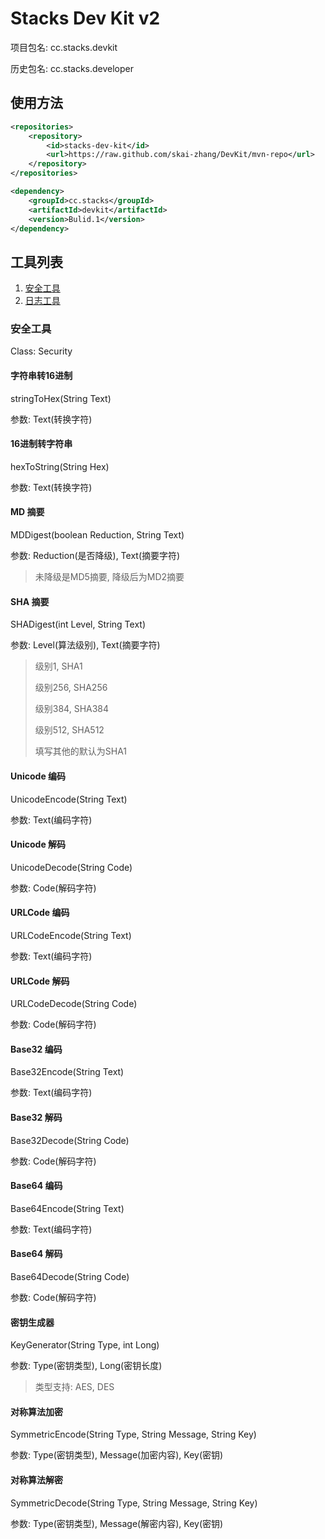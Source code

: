 # Stacks Dev Kit v2

项目包名: cc.stacks.devkit

历史包名: cc.stacks.developer

## 使用方法

```xml
<repositories>
    <repository>
        <id>stacks-dev-kit</id>
        <url>https://raw.github.com/skai-zhang/DevKit/mvn-repo</url>
    </repository>
</repositories>

<dependency>
    <groupId>cc.stacks</groupId>
    <artifactId>devkit</artifactId>
    <version>Bulid.1</version>
</dependency>
```

## 工具列表

1. [安全工具](#安全工具)
2. [日志工具](#日志工具)

### 安全工具

Class: Security

#### 字符串转16进制

stringToHex(String Text)

参数: Text(转换字符)

#### 16进制转字符串

hexToString(String Hex)

参数: Text(转换字符)

#### MD 摘要

MDDigest(boolean Reduction, String Text)

参数: Reduction(是否降级), Text(摘要字符)

> 未降级是MD5摘要, 降级后为MD2摘要

#### SHA 摘要

SHADigest(int Level, String Text)

参数: Level(算法级别), Text(摘要字符)

> 级别1, SHA1
> 
> 级别256, SHA256
> 
> 级别384, SHA384
> 
> 级别512, SHA512
> 
> 填写其他的默认为SHA1

#### Unicode 编码

UnicodeEncode(String Text)

参数: Text(编码字符)

#### Unicode 解码

UnicodeDecode(String Code)

参数: Code(解码字符)

#### URLCode 编码

URLCodeEncode(String Text)

参数: Text(编码字符)

#### URLCode 解码

URLCodeDecode(String Code)

参数: Code(解码字符)

#### Base32 编码

Base32Encode(String Text)

参数: Text(编码字符)

#### Base32 解码

Base32Decode(String Code)

参数: Code(解码字符)

#### Base64 编码

Base64Encode(String Text)

参数: Text(编码字符)

#### Base64 解码

Base64Decode(String Code)

参数: Code(解码字符)

#### 密钥生成器

KeyGenerator(String Type, int Long)

参数: Type(密钥类型), Long(密钥长度)

> 类型支持: AES, DES

#### 对称算法加密

SymmetricEncode(String Type, String Message, String Key)

参数: Type(密钥类型), Message(加密内容), Key(密钥)

#### 对称算法解密

SymmetricDecode(String Type, String Message, String Key)

参数: Type(密钥类型), Message(解密内容), Key(密钥)